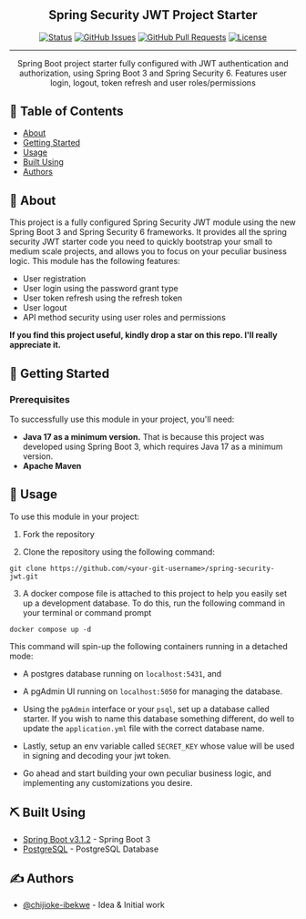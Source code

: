 # <h2 align="center">Spring Security JWT Project Starter</h3>

<div align="center">

[![Status](https://img.shields.io/badge/status-active-success.svg)]()
[![GitHub Issues](https://img.shields.io/github/issues/kylelobo/The-Documentation-Compendium.svg)](https://github.com/chijioke-ibekwe/spring-security-jwt/issues)
[![GitHub Pull Requests](https://img.shields.io/github/issues-pr/kylelobo/The-Documentation-Compendium.svg)](https://github.com/chijioke-ibekwe/spring-security-jwt/pulls)
[![License](https://img.shields.io/badge/license-MIT-blue.svg)](/LICENSE)

</div>

---

<p align="center"> Spring Boot project starter fully configured with JWT authentication and authorization, using Spring Boot 3 and Spring Security 6. Features user login, logout, token refresh and user roles/permissions
    <br> 
</p>

## 📝 Table of Contents
- [About](#about)
- [Getting Started](#getting_started)
- [Usage](#usage)
- [Built Using](#built_using)
- [Authors](#authors)

## 🧐 About <a name = "about"></a>
This project is a fully configured Spring Security JWT module using the new Spring Boot 3 and Spring Security 6 
frameworks. It provides all the spring security JWT starter code you need to quickly bootstrap your small to medium scale 
projects, and allows you to focus on your peculiar business logic. This module has the following features:
- User registration
- User login using the password grant type
- User token refresh using the refresh token
- User logout
- API method security using user roles and permissions

**If you find this project useful, kindly drop a star on this repo. I'll really appreciate it.**

## 🏁 Getting Started <a name = "getting_started"></a>
### Prerequisites  
To successfully use this module in your project, you'll need:
- **Java 17 as a minimum version.** That is because this project was developed using Spring Boot 3, which requires Java 17
as a minimum version.
- **Apache Maven**

## 🎈 Usage <a name="usage"></a>
To use this module in your project:
1. Fork the repository

2. Clone the repository using the following command:
```
git clone https://github.com/<your-git-username>/spring-security-jwt.git
```

3. A docker compose file is attached to this project to help you easily set up a development database. To do this,
  run the following command in your terminal or command prompt
```
docker compose up -d
```
This command will spin-up the following containers running in a detached mode: 
- A postgres database running on `localhost:5431`, and 
- A pgAdmin UI running on `localhost:5050` for managing the database.

- Using the `pgAdmin` interface or your `psql`, set up a database called starter. If you wish to name this database 
something different, do well to update the `application.yml` file with the correct database name.

- Lastly, setup an env variable called `SECRET_KEY` whose value will be used in signing and decoding your jwt token.

- Go ahead and start building your own peculiar business logic, and implementing any customizations you desire.

## ⛏️ Built Using <a name = "built_using"></a>
- [Spring Boot v3.1.2](https://www.mongodb.com/) - Spring Boot 3
- [PostgreSQL](https://www.postgresql.org/) - PostgreSQL Database

## ✍️ Authors <a name = "authors"></a>
- [@chijioke-ibekwe](https://github.com/chijioke-ibekwe) - Idea & Initial work